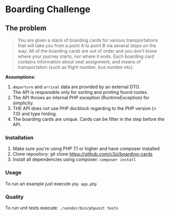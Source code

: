 # Boarding Challenge
## The problem 
> You are given a stack of boarding cards for various transportations that will take you from a point A to point B via
several stops on the way. All of the boarding cards are out of order and you don't know where your journey starts,
nor where it ends. Each boarding card contains information about seat assignment, and means of transportation
(such as flight number, bus number etc).

**Assumptions:**
1. `departure` and `arrival` data are provided by an external DTO.              
The API is responsible only for sorting and printing found routes.
2. The API throws an internal PHP exception (RuntimeException) for simplicity.
3. THE API does not use PHP docblock regarding to the PHP version (> 7.0) and type hinting.
4. The boarding cards are unique. Cards can be filter in the step before the API.

### Installation
1. Make sure you're using PHP 7.1 or higher and have composer installed
2. Clone repository: git clone https://github.com/c3zi/boarding-cards
3. Install all dependencies using composer: `composer install`

### Usage
To run an example just execute `php app.php`

### Quality
To run unit tests execute: `./vendor/bin/phpunit tests`
